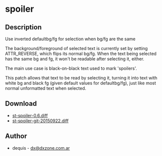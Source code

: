 spoiler
=======

Description
-----------

Use inverted defaultbg/fg for selection when bg/fg are the same

The background/foreground of selected text is currently set by setting
ATTR_REVERSE, which flips its normal bg/fg. When the text being selected
has the same bg and fg, it won't be readable after selecting it, either.

The main use case is black-on-black text used to mark 'spoilers'.

This patch allows that text to be read by selecting it, turning it into
text with white bg and black fg (given default values for defaultbg/fg),
just like most normal unformatted text when selected.

Download
--------

 * [st-spoiler-0.6.diff](st-spoiler-0.6.diff)
 * [st-spoiler-git-20150922.diff](st-spoiler-git-20150922.diff)

Author
------

 * dequis - dx@dxzone.com.ar

